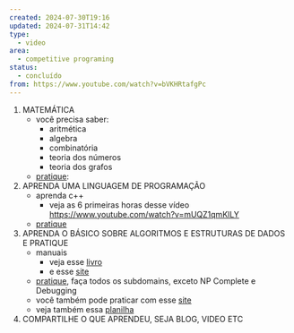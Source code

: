```yaml
---
created: 2024-07-30T19:16
updated: 2024-07-31T14:42
type:
  - video
area:
  - competitive programing
status:
  - concluído
from: https://www.youtube.com/watch?v=bVKHRtafgPc
---
```

1. MATEMÁTICA
	- você precisa saber:
		- aritmética
		- algebra
		- combinatória
		- teoria dos números
		- teoria dos grafos
	- [pratique](https://www.hackerrank.com/domains/mathematics): 
2. APRENDA UMA LINGUAGEM DE PROGRAMAÇÃO
	- aprenda c++
		- veja as 6 primeiras horas desse vídeo https://www.youtube.com/watch?v=mUQZ1qmKlLY
	- [pratique](https://www.hackerrank.com/domains/cpp)
3. APRENDA O BÁSICO SOBRE ALGORITMOS E ESTRUTURAS DE DADOS E PRATIQUE
	- manuais
		- veja esse [livro](https://cses.fi/book/book.pdf)
		- e esse [site](https://www.geeksforgeeks.org/fundamentals-of-algorithms/)
	- [pratique](https://www.hackerrank.com/domains/algorithms), faça todos os subdomains, exceto NP Complete e Debugging
	- você também pode praticar com esse [site](https://earthshakira.github.io/a2oj-clientside/server/Ladders.html) 
	- veja também essa [planilha](https://docs.google.com/spreadsheets/d/1iJZWP2nS_OB3kCTjq8L6TrJJ4o-5lhxDOyTaocSYc-k/edit?gid=84654839#gid=84654839)
4. COMPARTILHE O QUE APRENDEU, SEJA BLOG, VIDEO ETC
